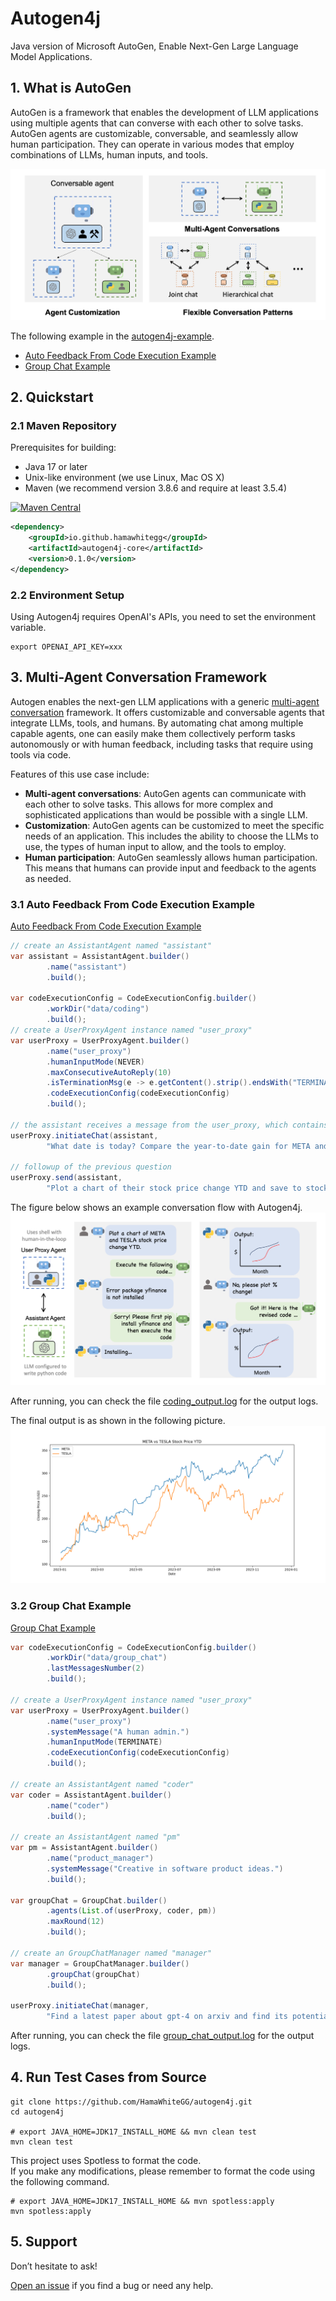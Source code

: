 # Autogen4j
Java version of Microsoft AutoGen, Enable Next-Gen Large Language Model Applications.


## 1. What is AutoGen

AutoGen is a framework that enables the development of LLM applications using multiple agents that can converse with each other to solve tasks. AutoGen agents are customizable, conversable, and seamlessly allow human participation. They can operate in various modes that employ combinations of LLMs, human inputs, and tools.

![AutoGen Overview](https://github.com/HamaWhiteGG/autogen4j/blob/dev/data/images/autogen_agentchat.png)

The following example in the [autogen4j-example](autogen4j-example/src/main/java/com/hw/autogen4j/example).

- [Auto Feedback From Code Execution Example](autogen4j-example/src/main/java/com/hw/autogen4j/example/AutoFeedbackFromCodeExecutionExample.java)
- [Group Chat Example](autogen4j-example/src/main/java/com/hw/autogen4j/example/GroupChatExample.java)

## 2. Quickstart

### 2.1 Maven Repository
Prerequisites for building:
* Java 17 or later
* Unix-like environment (we use Linux, Mac OS X)
* Maven (we recommend version 3.8.6 and require at least 3.5.4)

[![Maven Central](https://img.shields.io/maven-central/v/io.github.hamawhitegg/autogen4j-core)](https://maven-badges.herokuapp.com/maven-central/io.github.hamawhitegg/autogen4j-core)
```xml
<dependency>
    <groupId>io.github.hamawhitegg</groupId>
    <artifactId>autogen4j-core</artifactId>
    <version>0.1.0</version>
</dependency>
```

### 2.2 Environment Setup
Using Autogen4j requires OpenAI's APIs, you need to set the environment variable.
```shell
export OPENAI_API_KEY=xxx
```

## 3. Multi-Agent Conversation Framework

Autogen enables the next-gen LLM applications with a generic [multi-agent conversation](https://microsoft.github.io/autogen/docs/Use-Cases/agent_chat) framework. It offers customizable and conversable agents that integrate LLMs, tools, and humans.
By automating chat among multiple capable agents, one can easily make them collectively perform tasks autonomously or with human feedback, including tasks that require using tools via code.

Features of this use case include:

- **Multi-agent conversations**: AutoGen agents can communicate with each other to solve tasks. This allows for more complex and sophisticated applications than would be possible with a single LLM.
- **Customization**: AutoGen agents can be customized to meet the specific needs of an application. This includes the ability to choose the LLMs to use, the types of human input to allow, and the tools to employ.
- **Human participation**: AutoGen seamlessly allows human participation. This means that humans can provide input and feedback to the agents as needed.

### 3.1 Auto Feedback From Code Execution Example
[Auto Feedback From Code Execution Example](autogen4j-example/src/main/java/com/hw/autogen4j/example/AutoFeedbackFromCodeExecutionExample.java)

```java
// create an AssistantAgent named "assistant"
var assistant = AssistantAgent.builder()
        .name("assistant")
        .build();

var codeExecutionConfig = CodeExecutionConfig.builder()
        .workDir("data/coding")
        .build();
// create a UserProxyAgent instance named "user_proxy"
var userProxy = UserProxyAgent.builder()
        .name("user_proxy")
        .humanInputMode(NEVER)
        .maxConsecutiveAutoReply(10)
        .isTerminationMsg(e -> e.getContent().strip().endsWith("TERMINATE"))
        .codeExecutionConfig(codeExecutionConfig)
        .build();

// the assistant receives a message from the user_proxy, which contains the task description
userProxy.initiateChat(assistant,
        "What date is today? Compare the year-to-date gain for META and TESLA.");

// followup of the previous question
userProxy.send(assistant,
        "Plot a chart of their stock price change YTD and save to stock_price_ytd.png.");
```

The figure below shows an example conversation flow with Autogen4j.
![Agent Chat Example](https://github.com/HamaWhiteGG/autogen4j/blob/dev/data/images/chat_example.png)

After running, you can check the file [coding_output.log](data/coding/coding_output.log) for the output logs.

The final output is as shown in the following picture.
![stock_price_ytd](https://github.com/HamaWhiteGG/autogen4j/blob/dev/data/coding/stock_price_ytd.png)


### 3.2 Group Chat Example
[Group Chat Example](autogen4j-example/src/main/java/com/hw/autogen4j/example/GroupChatExample.java)

```java
var codeExecutionConfig = CodeExecutionConfig.builder()
        .workDir("data/group_chat")
        .lastMessagesNumber(2)
        .build();

// create a UserProxyAgent instance named "user_proxy"
var userProxy = UserProxyAgent.builder()
        .name("user_proxy")
        .systemMessage("A human admin.")
        .humanInputMode(TERMINATE)
        .codeExecutionConfig(codeExecutionConfig)
        .build();

// create an AssistantAgent named "coder"
var coder = AssistantAgent.builder()
        .name("coder")
        .build();

// create an AssistantAgent named "pm"
var pm = AssistantAgent.builder()
        .name("product_manager")
        .systemMessage("Creative in software product ideas.")
        .build();

var groupChat = GroupChat.builder()
        .agents(List.of(userProxy, coder, pm))
        .maxRound(12)
        .build();

// create an GroupChatManager named "manager"
var manager = GroupChatManager.builder()
        .groupChat(groupChat)
        .build();

userProxy.initiateChat(manager,
        "Find a latest paper about gpt-4 on arxiv and find its potential applications in software.");
```

After running, you can check the file [group_chat_output.log](data/group_chat/group_chat_output.log) for the output logs.


## 4. Run Test Cases from Source

```shell
git clone https://github.com/HamaWhiteGG/autogen4j.git
cd autogen4j

# export JAVA_HOME=JDK17_INSTALL_HOME && mvn clean test
mvn clean test
```

This project uses Spotless to format the code.   
If you make any modifications, please remember to format the code using the following command.

```shell
# export JAVA_HOME=JDK17_INSTALL_HOME && mvn spotless:apply
mvn spotless:apply
```

## 5. Support
Don’t hesitate to ask!

[Open an issue](https://github.com/HamaWhiteGG/autogen4j/issues) if you find a bug or need any help.
